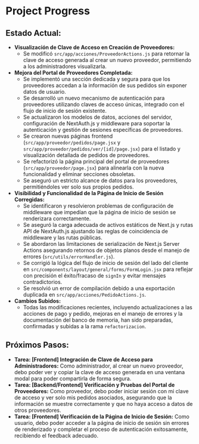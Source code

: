 # Project Progress

## Estado Actual:
*   **Visualización de Clave de Acceso en Creación de Proveedores:**
    *   Se modificó `src/app/acciones/ProveedorActions.js` para retornar la clave de acceso generada al crear un nuevo proveedor, permitiendo a los administradores visualizarla.
*   **Mejora del Portal de Proveedores Completada:**
    *   Se implementó una sección dedicada y segura para que los proveedores accedan a la información de sus pedidos sin exponer datos de usuario.
    *   Se desarrolló un nuevo mecanismo de autenticación para proveedores utilizando claves de acceso únicas, integrado con el flujo de inicio de sesión existente.
    *   Se actualizaron los modelos de datos, acciones del servidor, configuración de NextAuth.js y middleware para soportar la autenticación y gestión de sesiones específicas de proveedores.
    *   Se crearon nuevas páginas frontend (`src/app/proveedor/pedidos/page.jsx` y `src/app/proveedor/pedidos/ver/[id]/page.jsx`) para el listado y visualización detallada de pedidos de proveedores.
    *   Se refactorizó la página principal del portal de proveedores (`src/app/proveedor/page.jsx`) para alinearla con la nueva funcionalidad y eliminar secciones obsoletas.
    *   Se aseguró un estricto alcance de datos para los proveedores, permitiéndoles ver solo sus propios pedidos.
*   **Visibilidad y Funcionalidad de la Página de Inicio de Sesión Corregidas:**
    *   Se identificaron y resolvieron problemas de configuración de middleware que impedían que la página de inicio de sesión se renderizara correctamente.
    *   Se aseguró la carga adecuada de activos estáticos de Next.js y rutas API de NextAuth.js ajustando las reglas de coincidencia de middleware y las rutas públicas.
    *   Se abordaron las limitaciones de serialización de Next.js Server Actions asegurando retornos de objetos planos desde el manejo de errores (`src/utils/errorHandler.js`).
    *   Se corrigió la lógica del flujo de inicio de sesión del lado del cliente en `src/components/layout/general/forms/FormLogin.jsx` para reflejar con precisión el éxito/fracaso de `signIn` y evitar mensajes contradictorios.
    *   Se resolvió un error de compilación debido a una exportación duplicada en `src/app/acciones/PedidoActions.js`.
*   **Cambios Subidos:**
    *   Todas las modificaciones recientes, incluyendo actualizaciones a las acciones de pago y pedido, mejoras en el manejo de errores y la documentación del banco de memoria, han sido preparadas, confirmadas y subidas a la rama `refactorizacion`.

## Próximos Pasos:
*   **Tarea: [Frontend] Integración de Clave de Acceso para Administradores:** Como administrador, al crear un nuevo proveedor, debo poder ver y copiar la clave de acceso generada en una ventana modal para poder compartirla de forma segura.
*   **Tarea: [Backend/Frontend] Verificación y Pruebas del Portal de Proveedores:** Como proveedor, debo poder iniciar sesión con mi clave de acceso y ver solo mis pedidos asociados, asegurando que la información se muestre correctamente y que no haya acceso a datos de otros proveedores.
*   **Tarea: [Frontend] Verificación de la Página de Inicio de Sesión:** Como usuario, debo poder acceder a la página de inicio de sesión sin errores de renderizado y completar el proceso de autenticación exitosamente, recibiendo el feedback adecuado.
